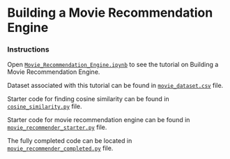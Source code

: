# Building a Movie Recommendation Engine



### Instructions

Open [`Movie_Recommendation_Engine.ipynb`](https://github.com/codeheroku/Introduction-to-Machine-Learning/blob/master/Building%20a%20Movie%20Recommendation%20Engine/Movie_Recommendation_Engine.ipynb) to see the tutorial on Building a Movie Recommendation Engine.

Dataset associated with this tutorial can be found in [`movie_dataset.csv`](https://github.com/codeheroku/Introduction-to-Machine-Learning/blob/master/Building%20a%20Movie%20Recommendation%20Engine/movie_dataset.csv) file.

Starter code for finding cosine similarity can be found in [`cosine_similarity.py`](https://github.com/codeheroku/Introduction-to-Machine-Learning/blob/master/Building%20a%20Movie%20Recommendation%20Engine/cosine_similarity.py) file.

Starter code for movie recommendation engine can be found in [`movie_recommender_starter.py`](https://github.com/codeheroku/Introduction-to-Machine-Learning/blob/master/Building%20a%20Movie%20Recommendation%20Engine/movie_recommender_starter.py) file.

The fully completed code can be located in [`movie_recommender_completed.py`](https://github.com/codeheroku/Introduction-to-Machine-Learning/blob/master/Building%20a%20Movie%20Recommendation%20Engine/movie_recommender_completed.py) file.
<br><br>



